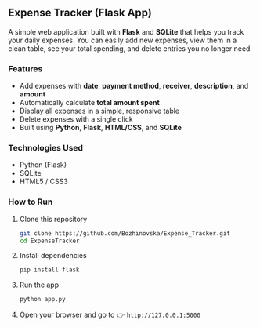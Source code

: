 ## Expense Tracker (Flask App)

A simple web application built with **Flask** and **SQLite** that helps you track your daily expenses.
You can easily add new expenses, view them in a clean table, see your total spending, and delete entries you no longer need.

### Features

* Add expenses with **date**, **payment method**, **receiver**, **description**, and **amount**
* Automatically calculate **total amount spent**
* Display all expenses in a simple, responsive table
* Delete expenses with a single click
* Built using **Python**, **Flask**, **HTML/CSS**, and **SQLite**

### Technologies Used

* Python (Flask)
* SQLite
* HTML5 / CSS3

### How to Run

1. Clone this repository

   ```bash
   git clone https://github.com/Bozhinovska/Expense_Tracker.git
   cd ExpenseTracker
   ```
2. Install dependencies

   ```bash
   pip install flask
   ```
3. Run the app

   ```bash
   python app.py
   ```
4. Open your browser and go to
   👉 `http://127.0.0.1:5000`

